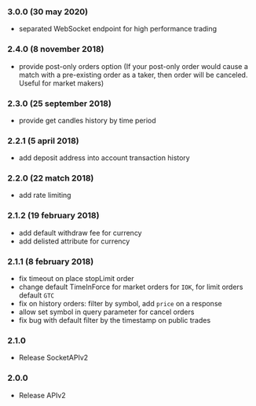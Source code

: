### 3.0.0 (30 may 2020)
 - separated WebSocket endpoint for high performance trading

### 2.4.0 (8 november 2018)
 - provide post-only orders option (If your post-only order would cause a match with a pre-existing order as a taker, then order will be canceled. Useful for market makers)

### 2.3.0 (25 september 2018)
 - provide get candles history by time period

### 2.2.1 (5 april 2018)
 - add deposit address into account transaction history

### 2.2.0 (22 match 2018)
 - add rate limiting
 
### 2.1.2 (19 february 2018)
 - add default withdraw fee for currency
 - add delisted attribute for currency

### 2.1.1 (8 february 2018) 
 - fix timeout on place stopLimit order
 - change default TimeInForce for market orders for `IOK`, for limit orders default `GTC`
 - fix on history orders: filter by symbol, add `price` on a response  
 - allow set symbol in query parameter for cancel orders
 - fix bug with default filter by the timestamp on public trades
  
### 2.1.0
 - Release SocketAPIv2

### 2.0.0
 - Release APIv2
